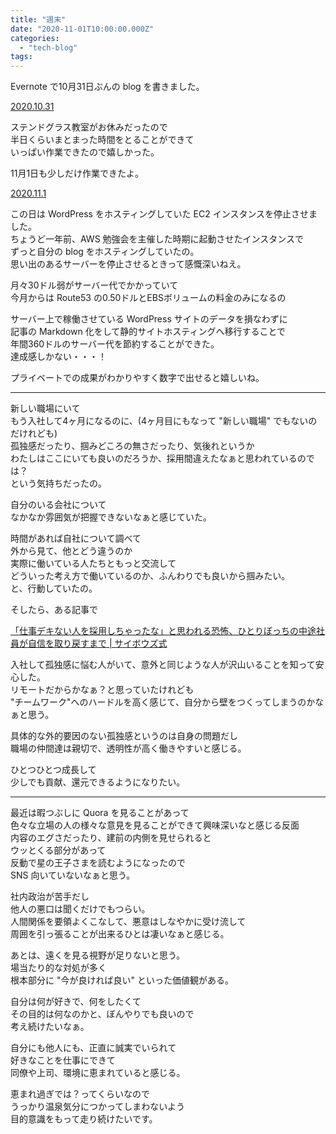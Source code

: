 ```yaml
---
title: "週末"
date: "2020-11-01T10:00:00.000Z"
categories: 
  - "tech-blog"
tags: 
---
```


Evernote で10月31日ぶんの blog を書きました。  

[2020.10.31](https://www.evernote.com/shard/s451/client/snv?noteGuid=5f73efb8-a651-ec53-32ea-c1bad81af93e&noteKey=a92c88e9051b7b085830b535aa8cfb7e&sn=https%3A%2F%2Fwww.evernote.com%2Fshard%2Fs451%2Fsh%2F5f73efb8-a651-ec53-32ea-c1bad81af93e%2Fa92c88e9051b7b085830b535aa8cfb7e&title=11%25E6%259C%2588_%25E6%258A%2580%25E8%25A1%2593NOTE)

ステンドグラス教室がお休みだったので  
半日くらいまとまった時間をとることができて  
いっぱい作業できたので嬉しかった。  

11月1日も少しだけ作業できたよ。  

[2020.11.1](https://www.evernote.com/shard/s451/client/snv?noteGuid=1998a867-459c-7b67-8304-39d0d177da37&noteKey=e98926e782c613d6667a95c7eca27b79&sn=https%3A%2F%2Fwww.evernote.com%2Fshard%2Fs451%2Fsh%2F1998a867-459c-7b67-8304-39d0d177da37%2Fe98926e782c613d6667a95c7eca27b79&title=2020.11.1)

この日は WordPress をホスティングしていた EC2 インスタンスを停止させました。  
ちょうど一年前、AWS 勉強会を主催した時期に起動させたインスタンスで  
ずっと自分の blog をホスティングしていたの。  
思い出のあるサーバーを停止させるときって感慨深いねえ。  

月々30ドル弱がサーバー代でかかっていて  
今月からは Route53 の0.50ドルとEBSボリュームの料金のみになるの  

サーバー上で稼働させている WordPress サイトのデータを損なわずに  
記事の Markdown 化をして静的サイトホスティングへ移行することで  
年間360ドルのサーバー代を節約することができた。  
達成感しかない・・・！  

プライベートでの成果がわかりやすく数字で出せると嬉しいね。  

---

新しい職場にいて  
もう入社して4ヶ月になるのに、(4ヶ月目にもなって "新しい職場" でもないのだけれども)  
孤独感だったり、掴みどころの無さだったり、気後れというか  
わたしはここにいても良いのだろうか、採用間違えたなぁと思われているのでは？  
という気持ちだったの。  

自分のいる会社について  
なかなか雰囲気が把握できないなぁと感じていた。  

時間があれば自社について調べて  
外から見て、他とどう違うのか  
実際に働いている人たちともっと交流して  
どういった考え方で働いているのか、ふんわりでも良いから掴みたい。  
と、行動していたの。  

そしたら、ある記事で

[「仕事デキない人を採用しちゃったな」と思われる恐怖、ひとりぼっちの中途社員が自信を取り戻すまで | サイボウズ式](https://cybozushiki.cybozu.co.jp/articles/m001338.html)

入社して孤独感に悩む人がいて、意外と同じような人が沢山いることを知って安心した。  
リモートだからかなぁ？と思っていたけれども  
"チームワーク"へのハードルを高く感じて、自分から壁をつくってしまうのかなぁと思う。  

具体的な外的要因のない孤独感というのは自身の問題だし  
職場の仲間達は親切で、透明性が高く働きやすいと感じる。  

ひとつひとつ成長して  
少しでも貢献、還元できるようになりたい。  

---

最近は暇つぶしに Quora を見ることがあって  
色々な立場の人の様々な意見を見ることができて興味深いなと感じる反面  
内容のエグさだったり、建前の内側を見せられると  
ウッとくる部分があって  
反動で星の王子さまを読むようになったので  
SNS 向いていないなぁと思う。  

社内政治が苦手だし  
他人の悪口は聞くだけでもつらい。  
人間関係を要領よくこなして、悪意はしなやかに受け流して  
周囲を引っ張ることが出来るひとは凄いなぁと感じる。  

あとは、遠くを見る視野が足りないと思う。  
場当たり的な対処が多く  
根本部分に "今が良ければ良い" といった価値観がある。  

自分は何が好きで、何をしたくて  
その目的は何なのかと、ぼんやりでも良いので  
考え続けたいなぁ。  

自分にも他人にも、正直に誠実でいられて  
好きなことを仕事にできて  
同僚や上司、環境に恵まれていると感じる。  

恵まれ過ぎでは？ってくらいなので  
うっかり温泉気分につかってしまわないよう  
目的意識をもって走り続けたいです。  
